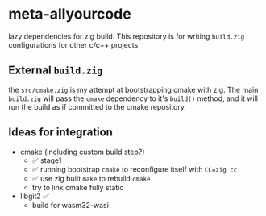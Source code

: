 # meta-allyourcode

lazy dependencies for zig build.
This repository is for writing `build.zig` configurations for other c/c++ projects

## External `build.zig`

the `src/cmake.zig` is my attempt at bootstrapping cmake with zig.
The main `build.zig` will pass the `cmake` dependency to it's `build()` method,
and it will run the build as if committed to the cmake repository.

## Ideas for integration

- cmake (including custom build step?)
  - ✅ stage1
  - ✅ running bootstrap `cmake` to reconfigure itself with `CC=zig cc`
  - ✅ use zig built `make` to rebuild `cmake`
  - try to link cmake fully static
- libgit2 ✅
  - build for wasm32-wasi
